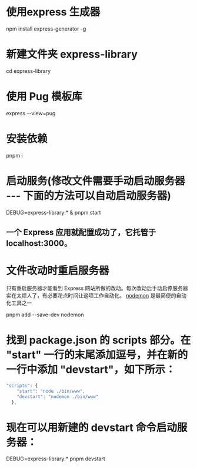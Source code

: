 # 使用express 生成器
npm install express-generator -g

# 新建文件夹 express-library
cd express-library

# 使用 Pug 模板库
express --view=pug

# 安装依赖
pnpm i

# 启动服务(修改文件需要手动启动服务器  ---  下面的方法可以自动启动服务器)
DEBUG=express-library:* & pnpm start

## 一个 Express 应用就配置成功了，它托管于 localhost:3000。

# 文件改动时重启服务器
只有重启服务器才能看到 Express 网站所做的改动。每次改动后手动启停服务器实在太烦人了，有必要花点时间让这项工作自动化。
[nodemon](https://github.com/remy/nodemon) 是最简便的自动化工具之一

pnpm add --save-dev nodemon

# 找到 package.json 的 scripts 部分。在 "start" 一行的末尾添加逗号，并在新的一行中添加 "devstart"，如下所示：
```javascript
"scripts": {
    "start": "node ./bin/www",
    "devstart": "nodemon ./bin/www"
  },
```

# 现在可以用新建的 devstart 命令启动服务器：
DEBUG=express-library:* pnpm devstart
